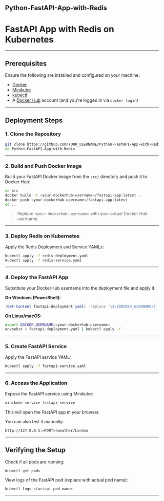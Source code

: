 ## Python-FastAPI-App-with-Redis

# FastAPI App with Redis on Kubernetes

---

## Prerequisites

Ensure the following are installed and configured on your machine:

* [Docker](https://www.docker.com/)
* [Minikube](https://minikube.sigs.k8s.io/)
* [kubectl](https://kubernetes.io/docs/tasks/tools/)
* A [Docker Hub](https://hub.docker.com/) account (and you're logged in via `docker login`)

---

## Deployment Steps

### 1. Clone the Repository

```bash
git clone https://github.com/YOUR_USERNAME/Python-FastAPI-App-with-Redis.git
cd Python-FastAPI-App-with-Redis
```

---

### 2. Build and Push Docker Image

Build your FastAPI Docker image from the `src/` directory and push it to Docker Hub:

```bash
cd src
docker build -t <your-dockerhub-username>/fastapi-app:latest .
docker push <your-dockerhub-username>/fastapi-app:latest
cd ..
```

> Replace `<your-dockerhub-username>` with your actual Docker Hub username.

---

### 3. Deploy Redis on Kubernetes

Apply the Redis Deployment and Service YAMLs:

```bash
kubectl apply -f redis-deployment.yaml
kubectl apply -f redis-service.yaml
```

---

### 4. Deploy the FastAPI App

Substitute your DockerHub username into the deployment file and apply it.

**On Windows (PowerShell):**

```powershell
(Get-Content fastapi-deployment.yaml) -replace '\$\{DOCKER_USERNAME\}', '<your-dockerhub-username>' | kubectl apply -f -
```

**On Linux/macOS:**

```bash
export DOCKER_USERNAME=<your-dockerhub-username>
envsubst < fastapi-deployment.yaml | kubectl apply -f -
```

---

### 5. Create FastAPI Service

Apply the FastAPI service YAML:

```bash
kubectl apply -f fastapi-service.yaml
```

---

### 6. Access the Application

Expose the FastAPI service using Minikube:

```bash
minikube service fastapi-service
```

This will open the FastAPI app in your browser.

You can also test it manually:

```
http://127.0.0.1:<PORT>/weather/London
```

---

## Verifying the Setup

Check if all pods are running:

```bash
kubectl get pods
```

View logs of the FastAPI pod (replace with actual pod name):

```bash
kubectl logs <fastapi-pod-name>
```

---
